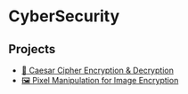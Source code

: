 # CyberSecurity
## Projects
- [🔐 Caesar Cipher Encryption & Decryption](https://github.com/kajal-codes/PRODIGY_CS_1)
- [🖼️ Pixel Manipulation for Image Encryption](https://github.com/kajal-codes/PRODIGY_CS_2)
